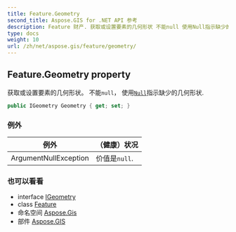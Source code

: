 ```yaml
---
title: Feature.Geometry
second_title: Aspose.GIS for .NET API 参考
description: Feature 财产. 获取或设置要素的几何形状 不能null 使用Null指示缺少的几何形状.
type: docs
weight: 10
url: /zh/net/aspose.gis/feature/geometry/
---
```

## Feature.Geometry property

获取或设置要素的几何形状。 不能`null`， 使用[`Null`](../../../aspose.gis.geometries/geometry/null/)指示缺少的几何形状.

```csharp
public IGeometry Geometry { get; set; }
```

### 例外

| 例外 | （健康）状况 |
| --- | --- |
| ArgumentNullException | 价值是`null`. |

### 也可以看看

* interface [IGeometry](../../../aspose.gis.geometries/igeometry/)
* class [Feature](../)
* 命名空间 [Aspose.Gis](../../feature/)
* 部件 [Aspose.GIS](../../../)


